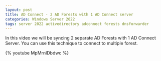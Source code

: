 ```yaml
---
layout: post
title: AD Connect - 2 AD Forests with 1 AD Connect server
categories: Windows Server 2022
tags: server 2022 activedirectory adconnect forests dnsforwarder
---
```

In this video we will be syncing 2 separate AD Forests with 1 AD Connect Server.
You can use this technique to connect to multiple forest.

{% youtube MpMrnlDbdwc %}
